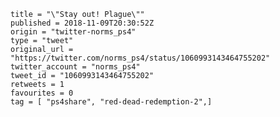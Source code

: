 ```
title = "\"Stay out! Plague\""
published = 2018-11-09T20:30:52Z
origin = "twitter-norms_ps4"
type = "tweet"
original_url = "https://twitter.com/norms_ps4/status/1060993143464755202"
twitter_account = "norms_ps4"
tweet_id = "1060993143464755202"
retweets = 1
favourites = 0
tag = [ "ps4share", "red-dead-redemption-2",]
```

<p class='image'><img src='https://mnf.m17s.net/2018/11/09/Drlno2jXcAERDL2.jpg' alt=''></p>

